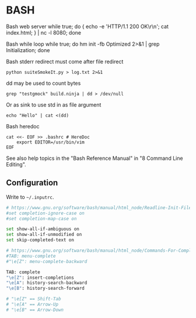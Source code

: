 # BASH

Bash web server while true; do { echo -e 'HTTP/1.1 200 OK\r\n'; cat index.html; } | nc -l 8080; done

Bash while loop                        while true; do hm init -fb Optimized 2>&1 | grep Initialization; done

Bash stderr redirect must come after file redirect

    python suiteSmokeIt.py > log.txt 2>&1

dd may be used to count bytes

    grep "testgmock" build.ninja | dd > /dev/null

Or as sink to use std in as file argument

    echo "Hello" | cat <(dd)

Bash heredoc

    cat <<- EOF >> .bashrc # HereDoc
        export EDITOR=/usr/bin/vim
    EOF

See also help topics in the "Bash Reference Manual" in
"8 Command Line Editing".

## Configuration

Write to `~/.inputrc`.

```bash
# https://www.gnu.org/software/bash/manual/html_node/Readline-Init-File-Syntax.html
#set completion-ignore-case on
#set completion-map-case on

set show-all-if-ambiguous on
set show-all-if-unmodified on
set skip-completed-text on

# https://www.gnu.org/software/bash/manual/html_node/Commands-For-Completion.html
#TAB: menu-complete
#"\e[Z": menu-complete-backward

TAB: complete
"\e[Z": insert-completions
"\e[A": history-search-backward
"\e[B": history-search-forward

# "\e[Z" == Shift-Tab
# "\e[A" == Arrow-Up
# "\e[B" == Arrow-Down
```
